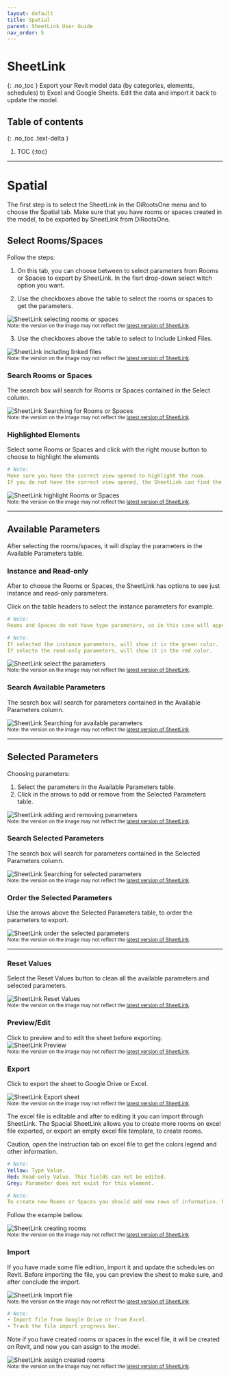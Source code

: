 ```yaml
---
layout: default
title: Spatial
parent: SheetLink User Guide
nav_order: 5
---
```


# SheetLink
{: .no_toc }
Export your Revit model data (by categories, elements, schedules) to Excel and Google Sheets. Edit the data and import it back to update the model.
## Table of contents
{: .no_toc .text-delta }

1. TOC
{:toc}

---

# Spatial

The first step is to select the SheetLink in the DiRootsOne menu and to choose the Spatial tab.
Make sure that you have rooms or spaces created in the model, to be exported by SheetLink from DiRootsOne. 

## Select Rooms/Spaces

Follow the steps:

1. On this tab, you can choose between to select parameters from Rooms or Spaces to export by SheetLink.
In the fisrt drop-down select witch option you want.

2. Use the checkboxes above the table to select the rooms or spaces to get the parameters.

![SheetLink selecting rooms or spaces](../../assets\images\SH-Sp-SelectRooms.gif)  
<sub>Note: the version on the image may not reflect the [latest version of SheetLink](https://diroots.com/revit-plugins/revit-to-excel-sheetlink/).</sub>

3. Use the checkboxes above the table to select to Include Linked Files.

![SheetLink including linked files](../../assets\images\SH-Sp-IncludeLinked.png)  
<sub>Note: the version on the image may not reflect the [latest version of SheetLink](https://diroots.com/revit-plugins/revit-to-excel-sheetlink/).</sub>

### Search Rooms or Spaces

The search box will search for Rooms or Spaces contained in the Select column.

![SheetLink Searching for Rooms or Spaces](../../assets\images\SH-Sp-SearchRoom.gif)  
<sub>Note: the version on the image may not reflect the [latest version of SheetLink](https://diroots.com/revit-plugins/revit-to-excel-sheetlink/).</sub>

### Highlighted Elements

Select some Rooms or Spaces and click with the right mouse button to choose to highlight the elements

```yaml
# Note:  
Make sure you have the correct view opened to highlight the room.
If you do not have the correct view opened, the SheetLink can find the view, but could take a long time.
```

![SheetLink highlight Rooms or Spaces](../../assets\images\SH-Sp-Higlight.gif)  
<sub>Note: the version on the image may not reflect the [latest version of SheetLink](https://diroots.com/revit-plugins/revit-to-excel-sheetlink/).</sub>

---

## Available Parameters

After selecting the rooms/spaces, it will display the parameters in the Available Parameters table.

### Instance and Read-only

After to choose the Rooms or Spaces, the SheetLink has options to see just instance and read-only parameters.

Click on the table headers to select the instance parameters for example.

```yaml
# Note:  
Rooms and Spaces do not have type parameters, so in this case will appear just the instance and read-only options.
```

```yaml
# Note:  
If selected the instance parameters, will show it in the green color.
If selecte the read-only parameters, will show it in the red color.
```

![SheetLink select the parameters](../../assets\images\SH-Sp-Instance.gif)  
<sub>Note: the version on the image may not reflect the [latest version of SheetLink](https://diroots.com/revit-plugins/revit-to-excel-sheetlink/).</sub>

### Search Available Parameters

The search box will search for parameters contained in the Available Parameters column.  

![SheetLink Searching for available parameters](../../assets\images\SH-Sp-SearchParam.gif)  
<sub>Note: the version on the image may not reflect the [latest version of SheetLink](https://diroots.com/revit-plugins/revit-to-excel-sheetlink/).</sub>

---

## Selected Parameters

Choosing parameters:
1. Select the parameters in the Available Parameters table.
2. Click in the arrows to add or remove from the Selected Parameters table.

![SheetLink adding and removing parameters](../../assets\images\SH-Sp-AddRemove.gif)  
<sub>Note: the version on the image may not reflect the [latest version of SheetLink](https://diroots.com/revit-plugins/revit-to-excel-sheetlink/).</sub>

### Search Selected Parameters

The search box will search for parameters contained in the Selected Parameters column.  

![SheetLink Searching for selected parameters](../../assets\images\SH-Sp-SearchSelected.gif)  
<sub>Note: the version on the image may not reflect the [latest version of SheetLink](https://diroots.com/revit-plugins/revit-to-excel-sheetlink/).</sub>

### Order the Selected Parameters

Use the arrows above the Selected Parameters table, to order the parameters to export.

![SheetLink order the selected parameters](../../assets\images\SH-Sp-Order.gif)  
<sub>Note: the version on the image may not reflect the [latest version of SheetLink](https://diroots.com/revit-plugins/revit-to-excel-sheetlink/).</sub>

---

### Reset Values

Select the Reset Values button to clean all the available parameters and selected parameters.

![SheetLink Reset Values](../../assets\images\SH-Sp-Reset.png)  
<sub>Note: the version on the image may not reflect the [latest version of SheetLink](https://diroots.com/revit-plugins/revit-to-excel-sheetlink/).</sub>

### Preview/Edit

Click to preview and to edit the sheet before exporting.
![SheetLink Preview](../../assets\images\SH-Sp-Preview.gif)  
<sub>Note: the version on the image may not reflect the [latest version of SheetLink](https://diroots.com/revit-plugins/revit-to-excel-sheetlink/).</sub>

### Export

Click to export the sheet to Google Drive or Excel.

![SheetLink Export sheet](../../assets\images\SH-Sp-Export.png)  
<sub>Note: the version on the image may not reflect the [latest version of SheetLink](https://diroots.com/revit-plugins/revit-to-excel-sheetlink/).</sub>

The excel file is editable and after to editing it you can import through SheetLink. The Spacial SheetLink allows you to create more rooms on excel file exported, or export an empty excel file template, to create rooms.

Caution, open the Instruction tab on excel file to get the colors legend and other information. 

```yaml
# Note:
Yellow: Type Value.
Red: Read-only Value. This fields can not be edited.
Grey: Parameter does not exist for this element.
```

```yaml
# Note:
To create new Rooms or Spaces you should add new rows of information. Provide a minimum of Number, Name, and Phase parameter values to create correctly Rooms and Spaces. Please don’t input values to the GUID(hidden) and Element ID columns for new rows. Revit will automatically assign GUID and Element ID when elements are created.
```

Follow the example bellow.

![SheetLink creating rooms](../../assets\images\SH-Sp-CreateRooms.png)  
<sub>Note: the version on the image may not reflect the [latest version of SheetLink](https://diroots.com/revit-plugins/revit-to-excel-sheetlink/).</sub>

### Import

If you have made some file edition, import it and update the schedules on Revit. Before importing the file, you can preview the sheet to make sure, and after conclude the import.

![SheetLink Import file](../../assets\images\SH-Sc-Import.png)  
<sub>Note: the version on the image may not reflect the [latest version of SheetLink](https://diroots.com/revit-plugins/revit-to-excel-sheetlink/).</sub>

```yaml
# Note:  
- Import file from Google Drive or from Excel.
- Track the file import progress bar.
```

Note if you have created rooms or spaces in the excel file, it will be created on Revit, and now you can assign to the model.

![SheetLink assign created rooms](../../assets\images\SH-Sp-CreateRoom.gif)  
<sub>Note: the version on the image may not reflect the [latest version of SheetLink](https://diroots.com/revit-plugins/revit-to-excel-sheetlink/).</sub>

